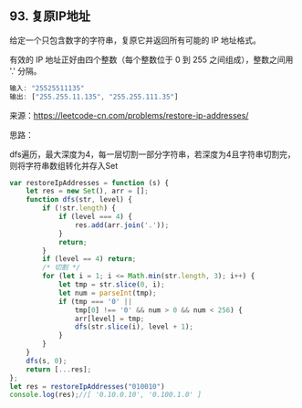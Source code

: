 ## 93. 复原IP地址


给定一个只包含数字的字符串，复原它并返回所有可能的 IP 地址格式。

有效的 IP 地址正好由四个整数（每个整数位于 0 到 255 之间组成），整数之间用 '.' 分隔。
```javascript
输入: "25525511135"
输出: ["255.255.11.135", "255.255.111.35"]
```
来源：https://leetcode-cn.com/problems/restore-ip-addresses/

思路：  

dfs遍历，最大深度为4，每一层切割一部分字符串，若深度为4且字符串切割完，则将字符串数组转化并存入Set

```javascript
var restoreIpAddresses = function (s) {
    let res = new Set(), arr = [];
    function dfs(str, level) {
        if (!str.length) {
            if (level === 4) {
                res.add(arr.join('.'));
            }
            return;
        }
        if (level == 4) return;
        /* 切割 */
        for (let i = 1; i <= Math.min(str.length, 3); i++) {
            let tmp = str.slice(0, i);
            let num = parseInt(tmp);
            if (tmp === '0' ||
                tmp[0] !== '0' && num > 0 && num < 256) {
                arr[level] = tmp;
                dfs(str.slice(i), level + 1);
            }
        }
    }
    dfs(s, 0);
    return [...res];
};
let res = restoreIpAddresses("010010")
console.log(res);//[ '0.10.0.10', '0.100.1.0' ]
```